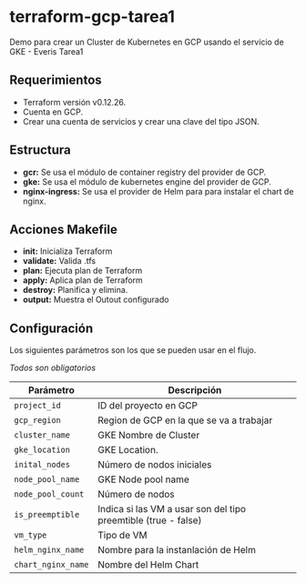 # terraform-gcp-tarea1

Demo para crear un Cluster de Kubernetes en GCP usando el servicio de GKE - Everis Tarea1

## Requerimientos

- Terraform versión v0.12.26.
- Cuenta en GCP.
- Crear una cuenta de servicios y crear una clave del tipo JSON.

## Estructura

- **gcr:** Se usa el módulo de container registry del provider de GCP.
- **gke:** Se usa el módulo de kubernetes engine del provider de GCP.
- **nginx-ingress:** Se usa el provider de Helm para para instalar el chart de nginx.

## Acciones Makefile

- **init:** Inicializa Terraform
- **validate:** Valida .tfs
- **plan:** Ejecuta plan de Terraform
- **apply:** Aplica plan de Terraform
- **destroy:** Planifica y elimina.
- **output:** Muestra el Outout configurado

## Configuración

Los siguientes parámetros son los que se pueden usar en el flujo.

  *Todos son obligatorios*

Parámetro | Descripción
--------- | -----------
`project_id` | ID del proyecto en GCP
`gcp_region` | Region de GCP en la que se va a trabajar
`cluster_name` | GKE Nombre de Cluster
`gke_location` | GKE Location.
`inital_nodes` | Número de nodos iniciales
`node_pool_name` | GKE Node pool name
`node_pool_count` | Número de nodos
`is_preemptible` | Indica si las VM a usar son del tipo preemtible (true - false)
`vm_type` | Tipo de VM
`helm_nginx_name` | Nombre para la instanlación de Helm
`chart_nginx_name` | Nombre del Helm Chart
